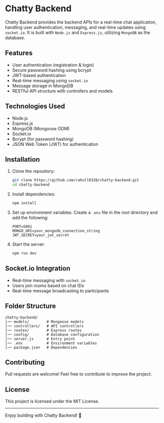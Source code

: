 # Chatty Backend

Chatty Backend provides the backend APIs for a real-time chat application, handling user authentication, messaging, and real-time updates using `socket.io`. It is built with `Node.js` and `Express.js`, utilizing `MongoDB` as the database.

## Features
- User authentication (registration & login)
- Secure password hashing using bcrypt
- JWT-based authentication
- Real-time messaging using `socket.io`
- Message storage in MongoDB
- RESTful API structure with controllers and models

## Technologies Used
- Node.js
- Express.js
- MongoDB (Mongoose ODM)
- Socket.io
- Bcrypt (for password hashing)
- JSON Web Token (JWT) for authentication

## Installation

1. Clone the repository:
   ```sh
   git clone https://github.com/rahull0328/chatty-backend.git
   cd chatty-backend
   ```

2. Install dependencies:
   ```sh
   npm install
   ```

3. Set up environment variables:
   Create a `.env` file in the root directory and add the following:
   ```env
   PORT=5001
   MONGO_URI=your_mongodb_connection_string
   JWT_SECRET=your_jwt_secret
   ```

4. Start the server:
   ```sh
   npm run dev
   ```

## Socket.io Integration
- Real-time messaging with `socket.io`
- Users join rooms based on chat IDs
- Real-time message broadcasting to participants

## Folder Structure
```
chatty-backend/
│── models/        # Mongoose models
│── controllers/   # API controllers
│── routes/        # Express routes
│── config/        # Database configuration
│── server.js      # Entry point
│── .env           # Environment variables
│── package.json   # Dependencies
```

## Contributing
Pull requests are welcome! Feel free to contribute to improve the project.

## License
This project is licensed under the MIT License.

---

Enjoy building with Chatty Backend! 🚀
